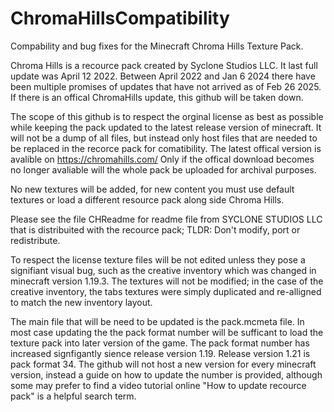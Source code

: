 # ChromaHillsCompatibility
Compability and bug fixes for the Minecraft Chroma Hills Texture Pack.

Chroma Hills is a recource pack created by Syclone Studios LLC. It last full update was April 12 2022.
Between April 2022 and Jan 6 2024 there have been multiple promises of updates that have not arrived as of Feb 26 2025. If there is an offical ChromaHills update, this github will be taken down.

The scope of this github is to respect the orginal license as best as possible while keeping the pack updated to the latest release version of minecraft. It will not be a dump of all files, but instead only host files that are needed to be replaced in the recorce pack for comatibility. The latest offical version is avalible on https://chromahills.com/ 
Only if the offical download becomes no longer avaliable will the whole pack be uploaded for archival purposes.

No new textures will be added, for new content you must use default textures or load a different resource pack along side Chroma Hills.

Please see the file CHReadme for readme file from SYCLONE STUDIOS LLC that is distribuited with the recource pack;
TLDR: Don't modify, port or redistribute.


To respect the license texture files will be not edited unless they pose a signifiant visual bug, such as the creative inventory which was changed in minecraft version 1.19.3.
The textures will not be modified; in the case of the creative inventory, the tabs textures were simply duplicated and re-alligned to match the new inventory layout.

The main file that will be need to be updated is the pack.mcmeta file. In most case updating the the pack format number will be sufficant to load the texture pack into later version of the game. The pack format number has increased signfigantly sience release version 1.19. Release version 1.21 is pack format 34. The github will not host a new version for every minecraft version, instead a guide on how to update the number is provided, although some may prefer to find a video tutorial online "How to update recource pack" is a helpful search term.
